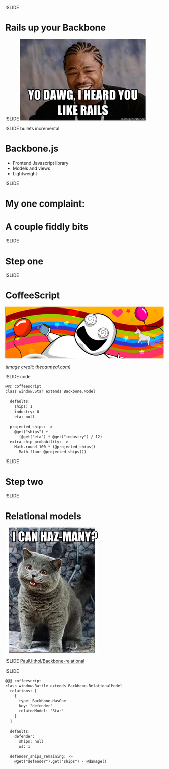!SLIDE
# Rails up your Backbone #

!SLIDE
![Yo dawg, I heard you like Rails](yo_dawg.jpg)

!SLIDE bullets incremental
# Backbone.js #

* Frontend Javascript library
* Models and views
* Lightweight

!SLIDE
# My one complaint: #
# A couple fiddly bits #

!SLIDE
# Step one #

!SLIDE
# CoffeeScript #
![Caffeine high](coffee.png)

<cite>[(image credit: theoatmeal.com)](http://theoatmeal.com/comics/coffee)</cite>

!SLIDE code

    @@@ coffeescript
    class window.Star extends Backbone.Model

      defaults:
        ships: 1
        industry: 0
        eta: null

      projected_ships: ->
        @get("ships") +
          (@get("eta") * @get("industry") / 12)
      extra_ship_probability: ->
        Math.round 100 * (@projected_ships() -
          Math.floor @projected_ships())

!SLIDE
# Step two #

!SLIDE
# Relational models #
![I can haz-many?](can_haz.jpg)

!SLIDE
[PaulUithol/Backbone-relational](https://github.com/PaulUithol/Backbone-relational)

!SLIDE

    @@@ coffeescript
    class window.Battle extends Backbone.RelationalModel
      relations: [
        {
          type: Backbone.HasOne
          key: "defender"
          relatedModel: "Star"
        }
      ]

      defaults:
        defender:
          ships: null
          ws: 1

      defender_ships_remaining: ->
        @get("defender").get("ships") - @damage()
